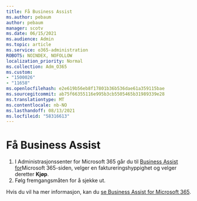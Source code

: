 ```yaml
---
title: Få Business Assist
ms.author: pebaum
author: pebaum
manager: scotv
ms.date: 06/15/2021
ms.audience: Admin
ms.topic: article
ms.service: o365-administration
ROBOTS: NOINDEX, NOFOLLOW
localization_priority: Normal
ms.collection: Adm_O365
ms.custom:
- "1500026"
- "11658"
ms.openlocfilehash: e2e619b56eb8f17801b36b536dae61a359115bae
ms.sourcegitcommit: ab75f66355116e995b3cb5505465b31989339e28
ms.translationtype: MT
ms.contentlocale: nb-NO
ms.lasthandoff: 08/13/2021
ms.locfileid: "58316613"
---
```

# <a name="get-business-assist"></a>Få Business Assist

1. I Administrasjonssenter for Microsoft 365 går du til [Business Assist for](https://go.microsoft.com/fwlink/p/?linkid=2158423)Microsoft 365-siden, velger en faktureringshyppighet og velger deretter **Kjøp**.
2. Følg fremgangsmåten for å sjekke ut.

Hvis du vil ha mer informasjon, kan du [se Business Assist for Microsoft 365](https://docs.microsoft.com/microsoft-365/admin/misc/business-assist).